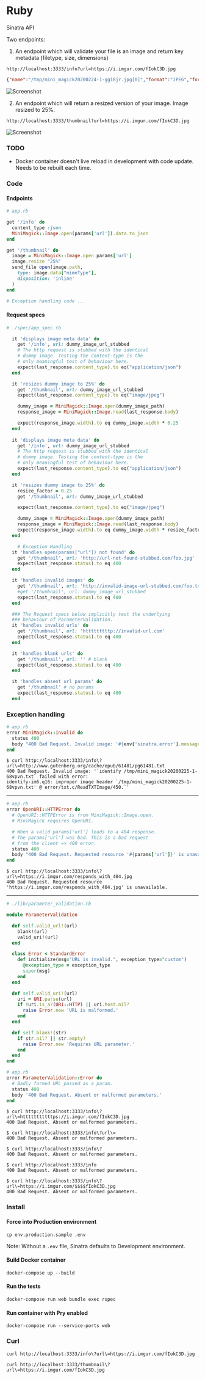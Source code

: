 # Ruby

Sinatra API

Two endpoints:

1. An endpoint which will validate your file is an image and return key metadata (filetype, size, dimensions)

```http://localhost:3333/info?url=https://i.imgur.com/fIokC3D.jpg```

```json
{"name":"/tmp/mini_magick20200224-1-gg18jr.jpg[0]","format":"JPEG","formatDescription":"Joint Photographic Experts Group JFIF format","mimeType":"image/jpeg","class":"DirectClass","geometry":{"width":960,"height":1280,"x":0,"y":0},"units":"Undefined","type":"TrueColor","endianess":"Undefined","colorspace":"sRGB","depth":8,"baseDepth":8,"channelDepth":{"red":8,"green":8,"blue":8},"pixels":1228800,"imageStatistics":{"all":{"min":0,"max":255,"mean":95.1666,"standardDeviation":18154.1,"kurtosis":-0.921702,"skewness":0.461639,"entropy":0.971101}},"channelStatistics":{"red":{"min":0,"max":255,"mean":98.5552,"standardDeviation":18530.2,"kurtosis":-0.996907,"skewness":0.383799,"entropy":0.973213},"green":{"min":0,"max":255,"mean":96.9593,"standardDeviation":18331.1,"kurtosis":-0.983644,"skewness":0.406026,"entropy":0.971905},"blue":{"min":0,"max":255,"mean":89.9852,"standardDeviation":17601.2,"kurtosis":-0.741485,"skewness":0.59809,"entropy":0.968186}},"renderingIntent":"Perceptual","gamma":0.454545,"chromaticity":{"redPrimary":{"x":0.64,"y":0.33},"greenPrimary":{"x":0.3,"y":0.6},"bluePrimary":{"x":0.15,"y":0.06},"whitePrimary":{"x":0.3127,"y":0.329}},"backgroundColor":"#FFFFFF","borderColor":"#DFDFDF","matteColor":"#BDBDBD","transparentColor":"#000000","interlace":"None","intensity":"Undefined","compose":"Over","pageGeometry":{"width":960,"height":1280,"x":0,"y":0},"dispose":"Undefined","iterations":0,"compression":"JPEG","quality":78,"orientation":"Undefined","properties":{"date:create":"2020-02-24T05:55:03+00:00","date:modify":"2020-02-24T05:55:03+00:00","jpeg:colorspace":"2","jpeg:sampling-factor":"2x2,1x1,1x1","signature":"15c2e1c9b64b9d1a3b7908bb155dd29382a21ade3e4f29ba6409e0395044a140"},"artifacts":{"filename":"/tmp/mini_magick20200224-1-gg18jr.jpg[0]"},"tainted":false,"filesize":"0B","numberPixels":"1228800","pixelsPerSecond":"122.88MB","userTime":"0.000u","elapsedTime":"0:01.009","version":"ImageMagick 6.9.10-23 Q16 x86_64 20190101 https://imagemagick.org"}
```

![Screenshot](./spec/fixtures/endpoint_info.png)

2. An endpoint which will return a resized version of your image. Image resized to 25%.

```http://localhost:3333/thumbnail?url=https://i.imgur.com/fIokC3D.jpg```

![Screenshot](./spec/fixtures/endpoint_thumbnail.png)

### TODO

* Docker container doesn't live reload in development with code update. Needs to be rebuilt each time.

### Code

#### Endpoints

```ruby 
# app.rb

get '/info' do
  content_type :json
  MiniMagick::Image.open(params['url']).data.to_json
end

get '/thumbnail' do
  image = MiniMagick::Image.open params['url']
  image.resize "25%"
  send_file open(image.path,
    type: image.data["mimeType"],
    disposition: 'inline'
  )
end

# Exception handling code ...

```

#### Request specs

```ruby
# ./spec/app_spec.rb

  it 'displays image meta data' do
    get '/info', url: dummy_image_url_stubbed
    # The http request is stubbed with the identical
    # dummy image. Testing the content-type is the
    # only meaningful test of behaviour here.
    expect(last_response.content_type).to eq("application/json")
  end

  it 'resizes dummy image to 25%' do
    get '/thumbnail', url: dummy_image_url_stubbed
    expect(last_response.content_type).to eq("image/jpeg")

    dummy_image = MiniMagick::Image.open(dummy_image_path)
    response_image = MiniMagick::Image.read(last_response.body)

    expect(response_image.width).to eq dummy_image.width * 0.25
  end
	
  it 'displays image meta data' do
    get '/info', url: dummy_image_url_stubbed
    # The http request is stubbed with the identical
    # dummy image. Testing the content-type is the
    # only meaningful test of behaviour here.
    expect(last_response.content_type).to eq("application/json")
  end

  it 'resizes dummy image to 25%' do
    resize_factor = 0.25
    get '/thumbnail', url: dummy_image_url_stubbed

    expect(last_response.content_type).to eq("image/jpeg")

    dummy_image = MiniMagick::Image.open(dummy_image_path)
    response_image = MiniMagick::Image.read(last_response.body)
    expect(response_image.width).to eq dummy_image.width * resize_factor
  end

	# Exception Handling
  it 'handles open(params["url"]) not found' do
    get '/thumbnail', url: 'http://url-not-found-stubbed.com/foo.jpg'
    expect(last_response.status).to eq 400
  end

  it 'handles invalid images' do
    get '/thumbnail', url: 'http://invalid-image-url-stubbed.com/foo.txt'
    #get '/thumbnail', url: dummy_image_url_stubbed
    expect(last_response.status).to eq 400
  end

  ### The Request specs below implicitly test the underlying
  ### behaviour of ParameterValidation.
  it 'handles invalid urls' do
    get '/thumbnail', url: 'htttttttttp://invalid-url.com'
    expect(last_response.status).to eq 400
  end

  it 'handles blank urls' do
    get '/thumbnail', url: '' # blank
    expect(last_response.status).to eq 400
  end

  it 'handles absent url params' do
    get '/thumbnail' # no params
    expect(last_response.status).to eq 400
  end	
```

### Exception handling

```ruby
# app.rb
error MiniMagick::Invalid do
  status 400
  body "400 Bad Request. Invalid image: '#{env['sinatra.error'].message}'"
end
```

```
$ curl http://localhost:3333/info\?url\=http://www.gutenberg.org/cache/epub/61481/pg61481.txt
400 Bad Request. Invalid image: '`identify /tmp/mini_magick20200225-1-68vpvn.txt` failed with error:
identify-im6.q16: improper image header `/tmp/mini_magick20200225-1-68vpvn.txt' @ error/txt.c/ReadTXTImage/450.`'
```

---

```ruby
# app.rb
error OpenURI::HTTPError do
  # OpenURI::HTTPError is from MiniMagick::Image.open.
  # MiniMagick requires OpenURI.

  # When a valid params['url'] leads to a 404 response.
  # The params['url'] was bad. This is a bad request
  # from the client => 400 error.
  status 400
  body "400 Bad Request. Requested resource '#{params['url']}' is unavailable."
end
```

```
$ curl http://localhost:3333/info\?url\=https://i.imgur.com/responds_with_404.jpg
400 Bad Request. Requested resource 'https://i.imgur.com/responds_with_404.jpg' is unavailable.
```

---

```ruby
# ./lib/parameter_validation.rb

module ParameterValidation

  def self.valid_url!(url)
    blank!(url)
    valid_uri!(url)
  end

  class Error < StandardError
    def initialize(msg="URL is invalid.", exception_type="custom")
      @exception_type = exception_type
      super(msg)
    end
  end

  def self.valid_uri!(url)
    uri = URI.parse(url)
    if !uri.is_a?(URI::HTTP) || uri.host.nil?
      raise Error.new 'URL is malformed.'
    end
  end

  def self.blank!(str)
    if str.nil? || str.empty?
      raise Error.new 'Requires URL parameter.'
    end
  end
end

```

```ruby
# app.rb
error ParameterValidation::Error do
  # Badly formed URL passed as a param.
  status 400
  body '400 Bad Request. Absent or malformed parameters.'
end
```

```
$ curl http://localhost:3333/info\?url\=htttttttttttps://i.imgur.com/fIokC3D.jpg
400 Bad Request. Absent or malformed parameters.
```

```
$ curl http://localhost:3333/info\?url\=
400 Bad Request. Absent or malformed parameters.
```

```
$ curl http://localhost:3333/info\?
400 Bad Request. Absent or malformed parameters.
```

```
$ curl http://localhost:3333/info
400 Bad Request. Absent or malformed parameters.
```

```
$ curl http://localhost:3333/info\?url\=https://i.imgur.com/$$$$fIokC3D.jpg
400 Bad Request. Absent or malformed parameters.
```

### Install

#### Force into Production environment
```cp env.production.sample .env```

Note: Without a `.env` file, Sinatra defaults to Development environment.

#### Build Docker container
```docker-compose up --build```

#### Run the tests
```docker-compose run web bundle exec rspec```

#### Run container with Pry enabled
```docker-compose run --service-ports web```

### Curl

```curl http://localhost:3333/info\?url\=https://i.imgur.com/fIokC3D.jpg```

```curl http://localhost:3333/thumbnail\?url\=https://i.imgur.com/fIokC3D.jpg```


